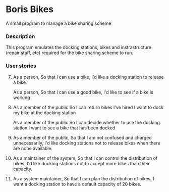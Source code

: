 # Boris Bikes

A small program to manage a bike sharing scheme

### Description

This program emulates the docking stations, bikes and instrastructure (repair staff, etc)
required for the bike sharing scheme to run.

### User stories

7.  As a person,
    So that I can use a bike,
    I'd like a docking station to release a bike.

    As a person,
    So that I can use a good bike,
    I'd like to see if a bike is working

11. As a member of the public
    So I can return bikes I've hired
    I want to dock my bike at the docking station

    As a member of the public
    So I can decide whether to use the docking station
    I want to see a bike that has been docked

12. As a member of the public,
    So that I am not confused and charged unnecessarily,
    I'd like docking stations not to release bikes when there are none available.

13. As a maintainer of the system,
    So that I can control the distribution of bikes,
    I'd like docking stations not to accept more bikes than their capacity.

14. As a system maintainer,
    So that I can plan the distribution of bikes,
    I want a docking station to have a default capacity of 20 bikes.